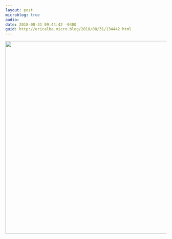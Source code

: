 ```yaml
---
layout: post
microblog: true
audio: 
date: 2018-08-31 09:44:42 -0400
guid: http://ericalba.micro.blog/2018/08/31/134442.html
---
```



<img src="http://micro.ericalba.com/uploads/2018/8e9bc7c3b3.jpg" width="600" height="600" />
